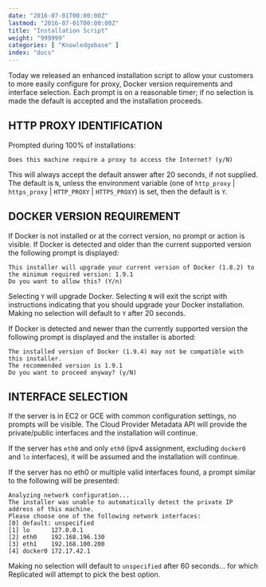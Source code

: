 ```yaml
---
date: "2016-07-01T00:00:00Z"
lastmod: "2016-07-01T00:00:00Z"
title: "Installation Script"
weight: "999999"
categories: [ "Knowledgebase" ]
index: "docs"
---
```


Today we released an enhanced installation script to allow your customers to more easily configure 
for proxy, Docker version requirements and interface selection. Each prompt is on a reasonable timer; 
if no selection is made the default is accepted and the installation proceeds.

## HTTP PROXY IDENTIFICATION
Prompted during 100% of installations:

```shell
Does this machine require a proxy to access the Internet? (y/N)
```

This will always accept the default answer after 20 seconds, if not supplied. The default is `N`, unless 
the environment variable (one of `http_proxy` | `https_proxy` | `HTTP_PROXY` | `HTTPS_PROXY`) is set, then the 
default is `Y`.

## DOCKER VERSION REQUIREMENT
If Docker is not installed or at the correct version, no prompt or action is visible.
If Docker is detected and older than the current supported version the following prompt is displayed:

```shell
This installer will upgrade your current version of Docker (1.8.2) to the minimum required version: 1.9.1
Do you want to allow this? (Y/n)
```

Selecting `Y` will upgrade Docker. Selecting `N` will exit the script with instructions indicating that 
you should upgrade your Docker installation. Making no selection will default to `Y` after 20 seconds.

If Docker is detected and newer than the currently supported version the following prompt is displayed and 
the installer is aborted:

```shell
The installed version of Docker (1.9.4) may not be compatible with this installer.
The recommended version is 1.9.1
Do you want to proceed anyway? (y/N)
```

## INTERFACE SELECTION
If the server is in EC2 or GCE with common configuration settings, no prompts will be visible. The Cloud Provider 
Metadata API will provide the private/public interfaces and the installation will continue.

If the server has `eth0` and only `eth0` (ipv4 assignment, excluding `docker0` and `lo` interfaces), it will be 
assumed and the installation will continue.

If the server has no eth0 or multiple valid interfaces found, a prompt similar to the following will be presented:

```shell
Analyzing network configuration...
The installer was unable to automatically detect the private IP address of this machine.
Please choose one of the following network interfaces:
[0] default: unspecified
[1] lo   	127.0.0.1
[2] eth0 	192.168.196.130
[3] eth1 	192.168.100.200
[4] docker0	172.17.42.1
```

Making no selection will default to `unspecified` after 60 seconds… for which Replicated will attempt to pick the best 
option.